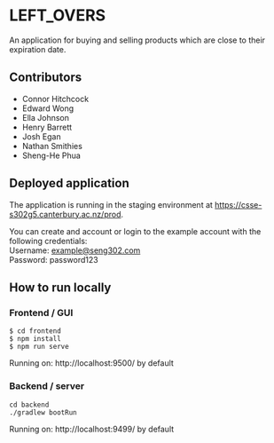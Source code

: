 # LEFT_OVERS

An application for buying and selling products which are close to their expiration date.

## Contributors

- Connor Hitchcock
- Edward Wong
- Ella Johnson
- Henry Barrett
- Josh Egan
- Nathan Smithies
- Sheng-He Phua

## Deployed application

The application is running in the staging environment at https://csse-s302g5.canterbury.ac.nz/prod.

You can create and account or login to the example account with the following credentials: \
Username: example@seng302.com \
Password: password123

## How to run locally

### Frontend / GUI

    $ cd frontend
    $ npm install
    $ npm run serve

Running on: http://localhost:9500/ by default

### Backend / server

    cd backend
    ./gradlew bootRun

Running on: http://localhost:9499/ by default